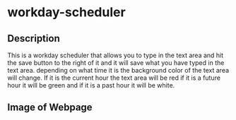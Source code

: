 # workday-scheduler
## Description
[]()

This is a workday scheduler that allows you to type in the text area and hit the save button to the right of it and it will save what you have typed in the text area. depending on what time it is the background color of the text area will change. If it is the current hour the text area will be red if it is a future hour it will be green and if it is a past hour it will be white.

## Image of Webpage
